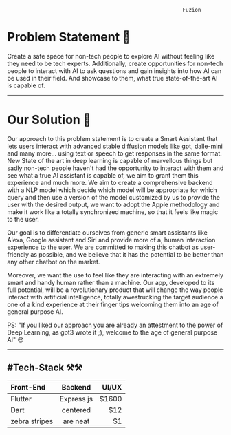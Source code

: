                                                              Fuzion

# Problem Statement 🤔

Create a safe space for non-tech people to explore AI without feeling like they need to be tech experts. Additionally, create opportunities for non-tech people to interact with AI to ask questions and gain insights into how AI can be used in their field. And showcase to them, what true state-of-the-art AI is capable of.

---

# Our Solution 🚀 

Our approach to this problem statement is to create  a Smart Assistant  that lets users interact with advanced stable diffusion models like gpt, dalle-mini  and many more... using text or speech to get responses in the same format. New State of the art in deep learning is capable of marvellous things but sadly non-tech people haven't had the opportunity to interact with them and see what a true AI assistant is capable of, we aim to grant them this experience and much more. We aim to create a comprehensive backend with a NLP model which decide which model will be appropriate for which query and then use a version of the model customized by us to provide the user with the desired output, we want to adopt the Apple methodology and make it work like a totally synchronized machine, so that it feels like magic to the user.

Our goal is to differentiate ourselves from generic smart assistants like Alexa, Google assistant and Siri and provide more of a, human interaction experience to the user. We are committed to making this chatbot as user-friendly as possible, and we believe that it has the potential to be better than any other chatbot on the market.

Moreover, we want the use to feel like they are interacting with an extremely smart and handy human rather than a machine.
Our app, developed to its full potential, will be a revolutionary product that will change the way people interact with artificial intelligence, totally awestrucking the target audience a one of a kind experience at their finger tips welcoming them into an age of general purpose AI.

PS: "If you liked our approach you are already an attestment to the power of Deep Learning, as gpt3 wrote it ;), welcome to the age of general purpose AI" 😎

---

#Tech-Stack ⚒️⚒️
--
| Front-End  | Backend  | UI/UX |
| :------------ |:---------------:| -----:|
| Flutter    |Express js | $1600 |
| Dart      | centered        |   $12 |
| zebra stripes | are neat        |    $1 |
